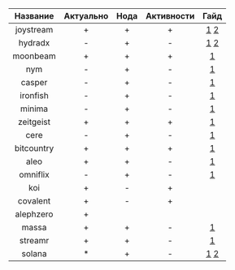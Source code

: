 |  Название  | Актуально | Нода | Активности | Гайд |
|:----------:|:---------:|:----:|:----------:|:----:|
| joystream  |     +     |   +  |      +     |   [1](https://razumv.tech/joystream-registration) [2](https://razumv.tech/joystream-node)  |
| hydradx    |     -     |   +  |      -     |   [1](https://razumv.tech/hydradx) [2](https://razumv.tech/hydradx-validator) |
| moonbeam   |     +     |   +  |      +     |   [1](https://razumv.tech/moonbeam)  |
| nym        |     -     |   +  |      -     |   [1](https://razumv.tech/nym)  |
| casper     |     -     |   +  |      -     |   [1](https://razumv.tech/casper)  |
| ironfish   |     -     |   +  |      -     |   [1](https://razumv.tech/ironfish)  |
| minima     |     -     |   +  |      -     |   [1](https://razumv.tech/minima)  |
| zeitgeist  |     +     |   +  |      +     |   [1](https://razumv.tech/zeitgeist)  |
| cere       |     -     |   +  |      -     |   [1](https://razumv.tech/cere)  |
| bitcountry |     +     |   +  |      +     |   [1](https://razumv.tech/bitcountry)  |
| aleo       |     +     |   +  |      -     |   [1](https://razumv.tech/aleo)  |
| omniflix   |     -     |   +  |      -     |   [1](https://razumv.tech/omniflix)  |
| koi        |     +     |   -  |      +     |     |
| covalent   |     +     |   -  |      +     |     |
| alephzero  |     +     |      |            |     |
| massa      |     +     |   +  |      -     |   [1](https://razumv.tech/massa)  |
| streamr    |     +     |   +  |      -     |   [1](https://razumv.tech/streamr)  |
| solana     |     *     |   +  |      -     |   [1](https://razumv.tech/solana-start-tds) [2](https://razumv.tech/solana-start-mb)  |
